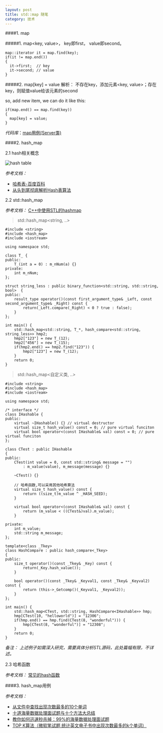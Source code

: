 ```yaml
---
layout: post
title: std::map 随笔
category: 技术
---
```


####1. map

#####1. map<key, value>， key即first， value即second。

    map::iterator it = map.find(key);
    if(it != map.end())
    {
      it->first;  // key
      it->second; // value
    }

#####2. map[key] = value 解析： 不存在key，添加元素<key, value>；存在key，则赋值value给该元素的second

so, add new item, we can do it like this:

    if(map.end() == map.find(key))
    {
      map[key] = value;
    }

*代码库*：[map用例(Server类)](https://github.com/lsclone/design_pattern/tree/master/design_pattern_command "map")

####2. hash_map

2.1 hash相关概念

![hash table](http://images.cnitblog.com/blog/569113/201311/17204612-ad8630243b8e4d83ab47c93b216dc869.jpg "hash")

*参考文档：*

* [哈希表-百度百科](http://baike.baidu.com/view/329976.htm "hash")
* [从头到尾彻底解析Hash表算法](http://kb.cnblogs.com/page/189480/ "hash")

2.2 std::hash_map

*参考文档：* [C++中使用STL的hashmap](http://blog.csdn.net/srzhz/article/details/7881946 "hash_map")

> std::hash_map<string, ..>

```
#include <string>
#include <hash_map>
#include <iostream>

using namespace std;

class T_ {
public:
	T_(int a = 0) : m_nNum(a) {}
private:
	int m_nNum;
};

struct string_less : public binary_function<std::string, std::string, bool>  {
public:
    result_type operator()(const first_argument_type& _Left, const second_argument_type& _Right) const {
        return(_Left.compare(_Right) < 0 ? true : false);
    }
};

int main() {
	std::hash_map<std::string, T_*, hash_compare<std::string, string_less>> hmp2;
	hmp2["123"] = new T_(12);
	hmp2["456"] = new T_(15);
	if(hmp2.end() == hmp2.find("123")) {
		hmp2["123"] = new T_(12);
	}
	return 0;
}
```

> std::hash_map<自定义类, ..>

```
#include <string>
#include <hash_map>
#include <iostream>

using namespace std;

/* interface */
class IHashable {
public:
	virtual ~IHashable() {} // virtual destructor
	virtual size_t hash_value() const = 0; // pure virtual funciton
	virtual bool operator<(const IHashable& val) const = 0; // pure virtual funciton
};

class CTest : public IHashable   
{    
public:   
    CTest(int value = 0, const std::string& message = "") 
		: m_value(value), m_message(message) {}

	~CTest() {}

    // 哈希函数,可以采用其他哈希算法
    virtual size_t hash_value() const {  
        return ((size_t)m_value ^ _HASH_SEED);
    }  
              
    virtual bool operator<(const IHashable& val) const {   
        return (m_value < ((CTest&)val).m_value);   
    }   

private:   
    int m_value;   
    std::string m_message;  
}; 

template<class _Tkey>   
class HashCompare : public hash_compare<_Tkey>   
{   
public:   
    size_t operator()(const _Tkey& _Key) const {   
        return(_Key.hash_value());   
    }  
  
    bool operator()(const _Tkey& _Keyval1, const _Tkey& _Keyval2) const {   
        return (this->_Getcomp()(_Keyval1, _Keyval2));
    }   
};  

int main() {
	std::hash_map<CTest, std::string, HashCompare<IHashable>> hmp;
	hmp[CTest(10, "helloworld")] = "12306";
	if(hmp.end() == hmp.find(CTest(8, "wonderful"))) {
		hmp[CTest(8, "wonderful")] = "12308";
	}
	return 0;
}
```

*备注： 上述例子如需深入研究，需要具体分析STL源码，此处篇幅有限，不详述。*

2.3 哈希函数

*参考文档：* [常见的hash函数](http://blog.csdn.net/mycomputerxiaomei/article/details/7641221 "hash_map")

####3. hash_map用例

*参考文档：*

* [从文件中查找出现次数最多的10个单词](http://blog.csdn.net/bill_ming/article/details/8191751 "hash")
* [十道海量数据处理面试题与十个方法大总结](http://blog.csdn.net/v_july_v/article/details/6279498 "hash")
* [教你如何迅速秒杀掉：99%的海量数据处理面试题](http://blog.csdn.net/v_july_v/article/details/7382693 "hash")
* [TOP K算法（微软笔试题 统计英文电子书中出现次数最多的k个单词）](http://blog.csdn.net/calmreason/article/details/7772132 "hash")
